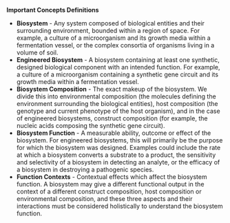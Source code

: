 __Important Concepts Definitions__
  - **Biosystem** - Any system composed of biological entities and their surrounding environment, bounded within a region of space. For example, a culture of a microorganism and its growth media within a
fermentation vessel, or the complex consortia of organisms living in a volume of soil. 
  - **Engineered Biosystem** - A biosystem containing at least one synthetic, designed biological component with an intended function. For example, a culture of a microorganism containing
a synthetic gene circuit and its growth media within a fermentation vessel.
  - **Biosystem Composition** - The exact makeup of the biosystem. We divide this into environmental composition (the molecules defining the environment surrounding the biological entities), host composition (the genotype and current phenotype of the host organism), and in the case of engineered
biosystems, construct composition (for example, the nucleic acids composing the synthetic gene circuit).
  - **Biosystem Function** - A measurable ability, outcome or effect of the biosystem. For engineered biosystems, this will primarily be the purpose for which the biosystem was designed. Examples could include the rate at which a biosystem converts a substrate to a product, the sensitivity and
selectivity of a biosystem in detecting an analyte, or the efficacy of a biosystem in destroying a pathogenic species.
  - **Function Contexts** - Contextual effects which affect the biosystem function. A biosystem may give a different functional output in the context of a different construct composition, host composition or environmental composition, and these three aspects and their interactions must be considered
holistically to understand the biosystem function.
